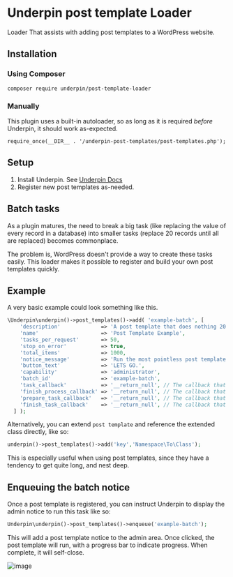 # Underpin post template Loader

Loader That assists with adding post templates to a WordPress website.

## Installation

### Using Composer

`composer require underpin/post-template-loader`

### Manually

This plugin uses a built-in autoloader, so as long as it is required _before_
Underpin, it should work as-expected.

`require_once(__DIR__ . '/underpin-post-templates/post-templates.php');`

## Setup

1. Install Underpin. See [Underpin Docs](https://www.github.com/underpin-wp/underpin)
1. Register new post templates as-needed.

## Batch tasks

As a plugin matures, the need to break a big task (like replacing the value of every record in a database) into
smaller tasks (replace 20 records until all are replaced) becomes commonplace.

The problem is, WordPress doesn't provide a way to create these tasks easily. This loader makes it possible to register
and build your own post templates quickly.

## Example

A very basic example could look something like this.

```php
\Underpin\underpin()->post_templates()->add( 'example-batch', [
    'description'             => 'A post template that does nothing 20 times',
    'name'                    => 'Post Template Example',
    'tasks_per_request'       => 50,
    'stop_on_error'           => true,
    'total_items'             => 1000,
    'notice_message'          => 'Run the most pointless post template ever made.',
    'button_text'             => 'LETS GO.',
    'capability'              => 'administrator',
    'batch_id'                => 'example-batch',
    'task_callback'           => '__return_null', // The callback that iterates on every task
    'finish_process_callback' => '__return_null', // The callback that runs after everything is finished
    'prepare_task_callback'   => '__return_null', // The callback that runs before each task
    'finish_task_callback'    => '__return_null', // The callback that runs after each task
  ] );
```

Alternatively, you can extend `post template` and reference the extended class directly, like so:

```php
underpin()->post_templates()->add('key','Namespace\To\Class');
```

This is especially useful when using post templates, since they have a tendency to get quite long, and nest deep.

## Enqueuing the batch notice

Once a post template is registered, you can instruct Underpin to display the admin notice to run this task like so:

```php
Underpin\underpin()->post_templates()->enqueue('example-batch');
```

This will add a post template notice to the admin area. Once clicked, the post template will run, with a progress bar
to indicate progress. When complete, it will self-close.

![image](https://user-images.githubusercontent.com/8210827/116898675-87dcf080-abeb-11eb-9514-0f31566e90ca.png)
